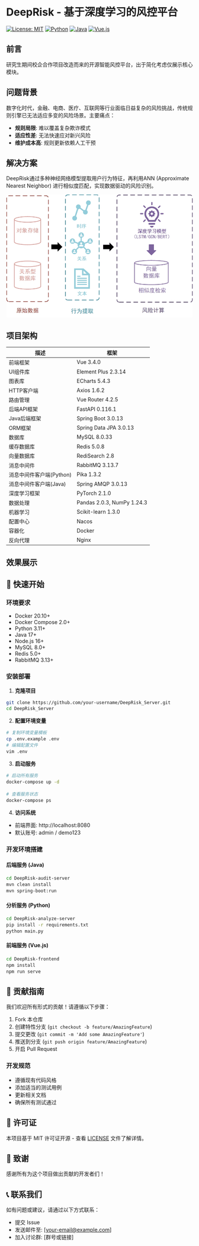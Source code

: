 # DeepRisk - 基于深度学习的风控平台

[![License: MIT](https://img.shields.io/badge/License-MIT-yellow.svg)](https://opensource.org/licenses/MIT)
[![Python](https://img.shields.io/badge/Python-3.11-blue.svg)](https://www.python.org/)
[![Java](https://img.shields.io/badge/Java-17-orange.svg)](https://openjdk.org/)
[![Vue.js](https://img.shields.io/badge/Vue.js-3.x-green.svg)](https://vuejs.org/)

## 前言

研究生期间校企合作项目改造而来的开源智能风控平台，出于简化考虑仅展示核心模块。

## 问题背景

数字化时代，金融、电商、医疗、互联网等行业面临日益复杂的风险挑战，传统规则引擎已无法适应多变的风险场景。主要痛点：

- **规则局限**: 难以覆盖复杂欺诈模式
- **适应性差**: 无法快速应对新兴风险
- **维护成本高**: 规则更新依赖人工干预

## 解决方案

DeepRisk通过多种神经网络模型提取用户行为特征，再利用ANN (Approximate Nearest Neighbor) 进行相似度匹配，实现数据驱动的风险识别。

![解决方案架构图](./解决方案.jpg)

## 项目架构

| 描述 | 框架 |
|---------|----------|
| 前端框架 | Vue 3.4.0 |
| UI组件库 | Element Plus 2.3.14 |
| 图表库 | ECharts 5.4.3 |
| HTTP客户端 | Axios 1.6.2 |
| 路由管理 | Vue Router 4.2.5 |
| 后端API框架 | FastAPI 0.116.1 |
| Java后端框架 | Spring Boot 3.0.13 |
| ORM框架 | Spring Data JPA 3.0.13 |
| 数据库 | MySQL 8.0.33 |
| 缓存数据库 | Redis 5.0.8 |
| 向量数据库 | RediSearch 2.8 |
| 消息中间件 | RabbitMQ 3.13.7 |
| 消息中间件客户端(Python) | Pika 1.3.2 |
| 消息中间件客户端(Java) | Spring AMQP 3.0.13 |
| 深度学习框架 | PyTorch 2.1.0 |
| 数据处理 | Pandas 2.0.3, NumPy 1.24.3 |
| 机器学习 | Scikit-learn 1.3.0 |
| 配置中心 | Nacos  |
| 容器化 | Docker |
| 反向代理 | Nginx |

## 效果展示

## 🚀 快速开始

### 环境要求

- Docker 20.10+
- Docker Compose 2.0+
- Python 3.11+
- Java 17+
- Node.js 16+
- MySQL 8.0+
- Redis 5.0+
- RabbitMQ 3.13+

### 安装部署

1. **克隆项目**

```bash
git clone https://github.com/your-username/DeepRisk_Server.git
cd DeepRisk_Server
```

2. **配置环境变量**

```bash
# 复制环境变量模板
cp .env.example .env
# 编辑配置文件
vim .env
```

3. **启动服务**

```bash
# 启动所有服务
docker-compose up -d

# 查看服务状态
docker-compose ps
```

4. **访问系统**

- 前端界面: http://localhost:8080
- 默认账号: admin / demo123

### 开发环境搭建

#### 后端服务 (Java)

```bash
cd DeepRisk-audit-server
mvn clean install
mvn spring-boot:run
```

#### 分析服务 (Python)

```bash
cd DeepRisk-analyze-server
pip install -r requirements.txt
python main.py
```

#### 前端服务 (Vue.js)

```bash
cd DeepRisk-frontend
npm install
npm run serve
```

## 🤝 贡献指南

我们欢迎所有形式的贡献！请遵循以下步骤：

1. Fork 本仓库
2. 创建特性分支 (`git checkout -b feature/AmazingFeature`)
3. 提交更改 (`git commit -m 'Add some AmazingFeature'`)
4. 推送到分支 (`git push origin feature/AmazingFeature`)
5. 开启 Pull Request

### 开发规范

- 遵循现有代码风格
- 添加适当的测试用例
- 更新相关文档
- 确保所有测试通过

## 📄 许可证

本项目基于 MIT 许可证开源 - 查看 [LICENSE](LICENSE) 文件了解详情。

## 🙏 致谢

感谢所有为这个项目做出贡献的开发者们！

## 📞 联系我们

如有问题或建议，请通过以下方式联系：

- 提交 Issue
- 发送邮件至: [your-email@example.com]
- 加入讨论群: [群号或链接]

